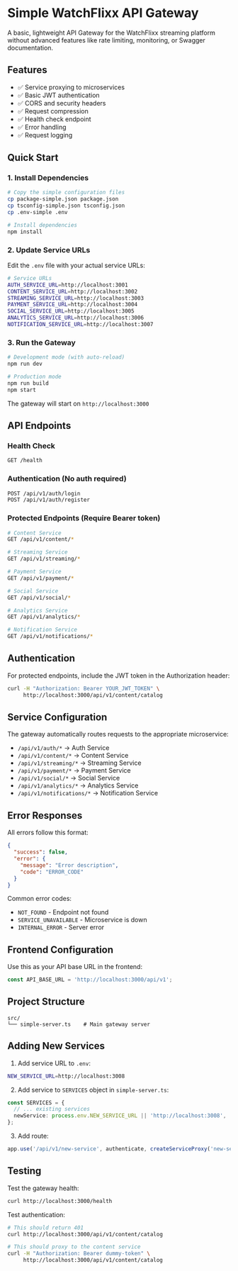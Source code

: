 # Simple WatchFlixx API Gateway

A basic, lightweight API Gateway for the WatchFlixx streaming platform without advanced features like rate limiting, monitoring, or Swagger documentation.

## Features

- ✅ Service proxying to microservices
- ✅ Basic JWT authentication
- ✅ CORS and security headers
- ✅ Request compression
- ✅ Health check endpoint
- ✅ Error handling
- ✅ Request logging

## Quick Start

### 1. Install Dependencies

```bash
# Copy the simple configuration files
cp package-simple.json package.json
cp tsconfig-simple.json tsconfig.json
cp .env-simple .env

# Install dependencies
npm install
```

### 2. Update Service URLs

Edit the `.env` file with your actual service URLs:

```bash
# Service URLs
AUTH_SERVICE_URL=http://localhost:3001
CONTENT_SERVICE_URL=http://localhost:3002
STREAMING_SERVICE_URL=http://localhost:3003
PAYMENT_SERVICE_URL=http://localhost:3004
SOCIAL_SERVICE_URL=http://localhost:3005
ANALYTICS_SERVICE_URL=http://localhost:3006
NOTIFICATION_SERVICE_URL=http://localhost:3007
```

### 3. Run the Gateway

```bash
# Development mode (with auto-reload)
npm run dev

# Production mode
npm run build
npm start
```

The gateway will start on `http://localhost:3000`

## API Endpoints

### Health Check
```bash
GET /health
```

### Authentication (No auth required)
```bash
POST /api/v1/auth/login
POST /api/v1/auth/register
```

### Protected Endpoints (Require Bearer token)
```bash
# Content Service
GET /api/v1/content/*

# Streaming Service  
GET /api/v1/streaming/*

# Payment Service
GET /api/v1/payment/*

# Social Service
GET /api/v1/social/*

# Analytics Service
GET /api/v1/analytics/*

# Notification Service
GET /api/v1/notifications/*
```

## Authentication

For protected endpoints, include the JWT token in the Authorization header:

```bash
curl -H "Authorization: Bearer YOUR_JWT_TOKEN" \
     http://localhost:3000/api/v1/content/catalog
```

## Service Configuration

The gateway automatically routes requests to the appropriate microservice:

- `/api/v1/auth/*` → Auth Service
- `/api/v1/content/*` → Content Service  
- `/api/v1/streaming/*` → Streaming Service
- `/api/v1/payment/*` → Payment Service
- `/api/v1/social/*` → Social Service
- `/api/v1/analytics/*` → Analytics Service
- `/api/v1/notifications/*` → Notification Service

## Error Responses

All errors follow this format:

```json
{
  "success": false,
  "error": {
    "message": "Error description",
    "code": "ERROR_CODE"
  }
}
```

Common error codes:
- `NOT_FOUND` - Endpoint not found
- `SERVICE_UNAVAILABLE` - Microservice is down
- `INTERNAL_ERROR` - Server error

## Frontend Configuration

Use this as your API base URL in the frontend:

```javascript
const API_BASE_URL = 'http://localhost:3000/api/v1';
```

## Project Structure

```
src/
└── simple-server.ts    # Main gateway server
```

## Adding New Services

1. Add service URL to `.env`:
```bash
NEW_SERVICE_URL=http://localhost:3008
```

2. Add service to `SERVICES` object in `simple-server.ts`:
```typescript
const SERVICES = {
  // ... existing services
  newService: process.env.NEW_SERVICE_URL || 'http://localhost:3008',
};
```

3. Add route:
```typescript
app.use('/api/v1/new-service', authenticate, createServiceProxy('new-service', SERVICES.newService));
```

## Testing

Test the gateway health:
```bash
curl http://localhost:3000/health
```

Test authentication:
```bash
# This should return 401
curl http://localhost:3000/api/v1/content/catalog

# This should proxy to the content service
curl -H "Authorization: Bearer dummy-token" \
     http://localhost:3000/api/v1/content/catalog
```